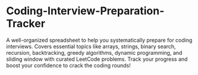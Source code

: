 # Coding-Interview-Preparation-Tracker
A well-organized spreadsheet to help you systematically prepare for coding interviews. Covers essential topics like arrays, strings, binary search, recursion, backtracking, greedy algorithms, dynamic programming, and sliding window with curated LeetCode problems. Track your progress and boost your confidence to crack the coding rounds!

